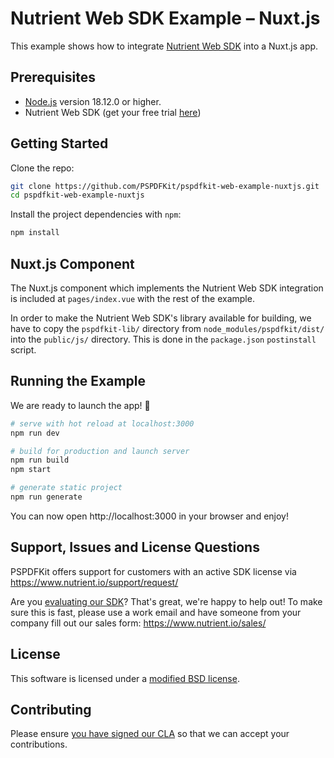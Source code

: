 # Nutrient Web SDK Example – Nuxt.js

This example shows how to integrate [Nutrient Web SDK](https://www.nutrient.io/web/) into a Nuxt.js app.

## Prerequisites

- [Node.js](http://nodejs.org/) version 18.12.0 or higher.
- Nutrient Web SDK (get your free trial [here](https://www.nutrient.io/try/))

## Getting Started

Clone the repo:

```bash
git clone https://github.com/PSPDFKit/pspdfkit-web-example-nuxtjs.git
cd pspdfkit-web-example-nuxtjs
```

Install the project dependencies with `npm`:

```bash
npm install
```

## Nuxt.js Component

The Nuxt.js component which implements the Nutrient Web SDK integration is included at `pages/index.vue` with the rest of the example.

In order to make the Nutrient Web SDK's library available for building, we have to copy the `pspdfkit-lib/` directory from `node_modules/pspdfkit/dist/` into the `public/js/` directory. This is done in the `package.json` `postinstall` script.

## Running the Example

We are ready to launch the app! 🎉

```bash
# serve with hot reload at localhost:3000
npm run dev

# build for production and launch server
npm run build
npm start

# generate static project
npm run generate
```

You can now open http://localhost:3000 in your browser and enjoy!

## Support, Issues and License Questions

PSPDFKit offers support for customers with an active SDK license via https://www.nutrient.io/support/request/

Are you [evaluating our SDK](https://www.nutrient.io/try/)? That's great, we're happy to help out! To make sure this is fast, please use a work email and have someone from your company fill out our sales form: https://www.nutrient.io/sales/

## License

This software is licensed under a [modified BSD license](LICENSE).

## Contributing

Please ensure
[you have signed our CLA](https://www.nutrient.io/guides/web/current/miscellaneous/contributing/) so that we can
accept your contributions.
